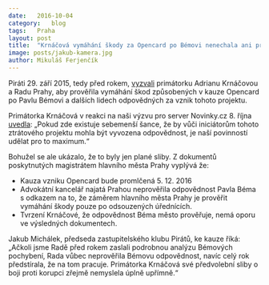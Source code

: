 ```yaml
---
date:	2016-10-04
category:	blog
tags:	Praha
layout:	post
title:	"Krnáčová vymáhání škody za Opencard po Bémovi nenechala ani prověřit" 
image: posts/jakub-kamera.jpg
author:	Mikuláš Ferjenčík
---
```


Piráti 29. září 2015, tedy před rokem, [vyzvali](https://praha.pirati.cz/opencard.html) primátorku Adrianu Krnáčovou a Radu Prahy, aby prověřila vymáhání škod způsobených v kauze Opencard po Pavlu Bémovi a dalších lidech odpovědných za vznik tohoto projektu. 

Primátorka Krnáčová v reakci na naši výzvu pro server Novinky.cz 8. října [uvedla](https://www.novinky.cz/domaci/382866-krnacova-praha-by-se-mela-domahat-odskodneni-za-opencard.html): „Pokud zde existuje sebemenší šance, že by vůči iniciátorům tohoto ztrátového projektu mohla být vyvozena odpovědnost, je naší povinností udělat pro to maximum.“

Bohužel se ale ukázalo, že to byly jen plané sliby. Z dokumentů poskytnutých magistrátem hlavního města Prahy vyplývá že: 

* Kauza vzniku Opencard bude promlčená 5. 12. 2016
* Advokátní kancelář najatá Prahou neprověřila odpovědnost Pavla Béma s odkazem na to, že záměrem hlavního města Prahy je prověřit vymáhání škody pouze po odsouzených úřednících. 
* Tvrzení Krnáčové, že odpovědnost Béma město prověřuje, nemá oporu ve výsledných dokumentech. 

Jakub Michálek, předseda zastupitelského klubu Pirátů, ke kauze říká: „Ačkoli jsme Radě před rokem zaslali podrobnou analýzu Bémových pochybení, Rada vůbec neprověřila Bémovu odpovědnost, navíc celý rok předstírala, že na tom pracuje. Primátorka Krnáčová své předvolební sliby o boji proti korupci zřejmě nemyslela úplně upřímně.“
